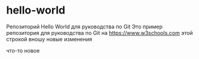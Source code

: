 # hello-world
Репозиторий Hello World для руководства по Git
Это пример репозитория для руководства по Git на https://www.w3schools.com
этой строкой вношу новые изменения

что-то новое 
